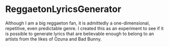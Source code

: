 # ReggaetonLyricsGenerator
Although I am a big reggaeton fan, it is admittedly a one-dimensional, repetitive, even predictable genre. I created this as an experiment to see if it is possible to generate lyrics that are believable enough to belong to an artists from the likes of Ozuna and Bad Bunny.
